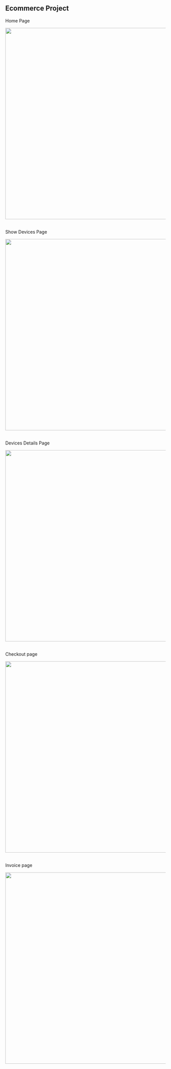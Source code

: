 <h2>Ecommerce Project</h2>
<p>Home Page</p>
<img src="https://github.com/JomanahMohammed/ECOMMIRCE/assets/113805329/394af8bc-78d1-41da-bb07-0ecaa4f1c964" width="600" hight="600"><br><br>
<p>Show Devices Page</p>

<img src="https://github.com/JomanahMohammed/ECOMMIRCE/assets/113805329/567c4505-54d4-4095-85dc-a555c1d4dc6a" width="600" hight="600"> <br><br>

<p>Devices Details Page</p>

<img src="https://github.com/JomanahMohammed/ECOMMIRCE/assets/113805329/b394066a-ecd8-474c-9195-944ec4acb8f4" width="600" hight="600"> <br><br>

<p>Checkout page</p>


<img src="https://github.com/JomanahMohammed/ECOMMIRCE/assets/113805329/e550d3cf-9188-49f5-a5e0-2b8b9a3bb7c2" width="600" hight="600"> <br><br>

<p>Invoice page</p>

<img src="https://github.com/JomanahMohammed/ECOMMIRCE/assets/113805329/20267f36-c52b-4bcb-99bc-27c269ef2ef4" width="600" hight="600"> <br><br>



